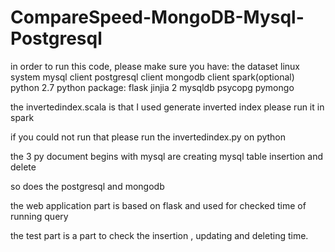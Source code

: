 # CompareSpeed-MongoDB-Mysql-Postgresql

in order to run this code, please make sure you have:
the dataset
linux system
mysql client 
postgresql client 
mongodb client
spark(optional)
python 2.7
python package:
    flask
    jinjia 2
    mysqldb
    psycopg
    pymongo



the invertedindex.scala is that I used generate inverted index
please run it in spark 

if you could not run that please run 
the invertedindex.py 
on python

the 3 py document begins with mysql are creating mysql table insertion and delete 

so does the postgresql and mongodb

the web application part is based on flask and used for checked time of running query

the test part is a part to check the insertion , updating and deleting time.